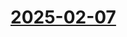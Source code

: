 # [2025-02-07](https://s3.amazonaws.com/writecomments.com/transcripts/b170abc35d40f4ed701f931f2b52cc0e.csv)
